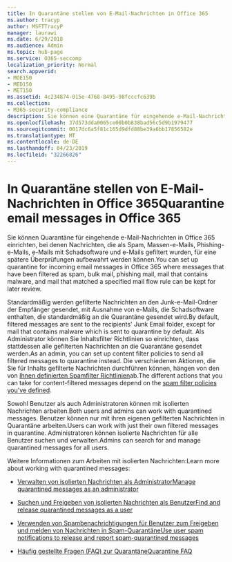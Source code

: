 ```yaml
---
title: In Quarantäne stellen von E-Mail-Nachrichten in Office 365
ms.author: tracyp
author: MSFTTracyP
manager: laurawi
ms.date: 6/29/2018
ms.audience: Admin
ms.topic: hub-page
ms.service: O365-seccomp
localization_priority: Normal
search.appverid:
- MOE150
- MED150
- MET150
ms.assetid: 4c234874-015e-4768-8495-98fcccfc639b
ms.collection:
- M365-security-compliance
description: Sie können eine Quarantäne für eingehende e-Mail-Nachrichten in Office 365 einrichten, in der eingehende e-Mail-Nachrichten, die als Spam, Massen, Phishing-e-Mails und Schadsoftware gefiltert wurden, zur späteren Überprüfungen aufbewahrt werden können.
ms.openlocfilehash: 37d573dda0065ce00b0b838bad56c5d9b1979477
ms.sourcegitcommit: 0017dc6a5f81c165d9dfd88be39a6bb17856582e
ms.translationtype: MT
ms.contentlocale: de-DE
ms.lasthandoff: 04/23/2019
ms.locfileid: "32266826"
---
```

# <a name="quarantine-email-messages-in-office-365"></a><span data-ttu-id="54a4e-103">In Quarantäne stellen von E-Mail-Nachrichten in Office 365</span><span class="sxs-lookup"><span data-stu-id="54a4e-103">Quarantine email messages in Office 365</span></span>

<span data-ttu-id="54a4e-104">Sie können Quarantäne für eingehende e-Mail-Nachrichten in Office 365 einrichten, bei denen Nachrichten, die als Spam, Massen-e-Mails, Phishing-e-Mails, e-Mails mit Schadsoftware und e-Mails gefiltert wurden, für eine spätere Überprüfungen aufbewahrt werden können.</span><span class="sxs-lookup"><span data-stu-id="54a4e-104">You can set up quarantine for incoming email messages in Office 365 where messages that have been filtered as spam, bulk mail, phishing mail, mail that contains malware, and mail that matched a specified mail flow rule can be kept for later review.</span></span>
  
<span data-ttu-id="54a4e-105">Standardmäßig werden gefilterte Nachrichten an den Junk-e-Mail-Ordner der Empfänger gesendet, mit Ausnahme von e-Mails, die Schadsoftware enthalten, die standardmäßig an die Quarantäne gesendet wird.</span><span class="sxs-lookup"><span data-stu-id="54a4e-105">By default, filtered messages are sent to the recipients' Junk Email folder, except for mail that contains malware which is sent to quarantine by default.</span></span> <span data-ttu-id="54a4e-106">Als Administrator können Sie Inhaltsfilter Richtlinien so einrichten, dass stattdessen alle gefilterten Nachrichten an die Quarantäne gesendet werden.</span><span class="sxs-lookup"><span data-stu-id="54a4e-106">As an admin, you can set up content filter policies to send all filtered messages to quarantine instead.</span></span> <span data-ttu-id="54a4e-107">Die verschiedenen Aktionen, die Sie für Inhalts gefilterte Nachrichten durchführen können, hängen von den von [Ihnen definierten Spamfilter Richtlinien](https://go.microsoft.com/fwlink/?LinkId=799736)ab.</span><span class="sxs-lookup"><span data-stu-id="54a4e-107">The different actions that you can take for content-filtered messages depend on the [spam filter policies you've defined](https://go.microsoft.com/fwlink/?LinkId=799736).</span></span>
  
<span data-ttu-id="54a4e-108">Sowohl Benutzer als auch Administratoren können mit isolierten Nachrichten arbeiten.</span><span class="sxs-lookup"><span data-stu-id="54a4e-108">Both users and admins can work with quarantined messages.</span></span> <span data-ttu-id="54a4e-109">Benutzer können nur mit ihren eigenen gefilterten Nachrichten in Quarantäne arbeiten.</span><span class="sxs-lookup"><span data-stu-id="54a4e-109">Users can work with just their own filtered messages in quarantine.</span></span> <span data-ttu-id="54a4e-110">Administratoren können isolierte Nachrichten für alle Benutzer suchen und verwalten.</span><span class="sxs-lookup"><span data-stu-id="54a4e-110">Admins can search for and manage quarantined messages for all users.</span></span>
  
<span data-ttu-id="54a4e-111">Weitere Informationen zum Arbeiten mit isolierten Nachrichten:</span><span class="sxs-lookup"><span data-stu-id="54a4e-111">Learn more about working with quarantined messages:</span></span>
  
- [<span data-ttu-id="54a4e-112">Verwalten von isolierten Nachrichten als Administrator</span><span class="sxs-lookup"><span data-stu-id="54a4e-112">Manage quarantined messages as an administrator</span></span>](manage-quarantined-messages-and-files.md)
    
- [<span data-ttu-id="54a4e-113">Suchen und Freigeben von isolierten Nachrichten als Benutzer</span><span class="sxs-lookup"><span data-stu-id="54a4e-113">Find and release quarantined messages as a user</span></span>](find-and-release-quarantined-messages-as-a-user.md)
    
- [<span data-ttu-id="54a4e-114">Verwenden von Spambenachrichtigungen für Benutzer zum Freigeben und melden von Nachrichten in Spam-Quarantäne</span><span class="sxs-lookup"><span data-stu-id="54a4e-114">Use user spam notifications to release and report spam-quarantined messages</span></span>](use-spam-notifications-to-release-and-report-quarantined-messages.md)
    
- [<span data-ttu-id="54a4e-115">Häufig gestellte Fragen (FAQ) zur Quarantäne</span><span class="sxs-lookup"><span data-stu-id="54a4e-115">Quarantine FAQ</span></span>](quarantine-faq.md)
    


